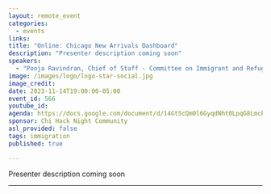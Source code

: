 ```yaml
---
layout: remote_event
categories:
  - events
links: 
title: "Online: Chicago New Arrivals Dashboard"
description: "Presenter description coming soon"
speakers:
  - "Pooja Ravindran, Chief of Staff - Committee on Immigrant and Refugee Rights"
image: /images/logo/logo-star-social.jpg
image_credit:
date: 2023-11-14T19:00:00-05:00
event_id: 566
youtube_id: 
agenda: https://docs.google.com/document/d/14GtScQm0l6GyqdNht0LpqG8LmcEF7i3COjNJ06PaTj8/edit#
sponsor: Chi Hack Night Community
asl_provided: false
tags: immigration
published: true

---
```


Presenter description coming soon

---

